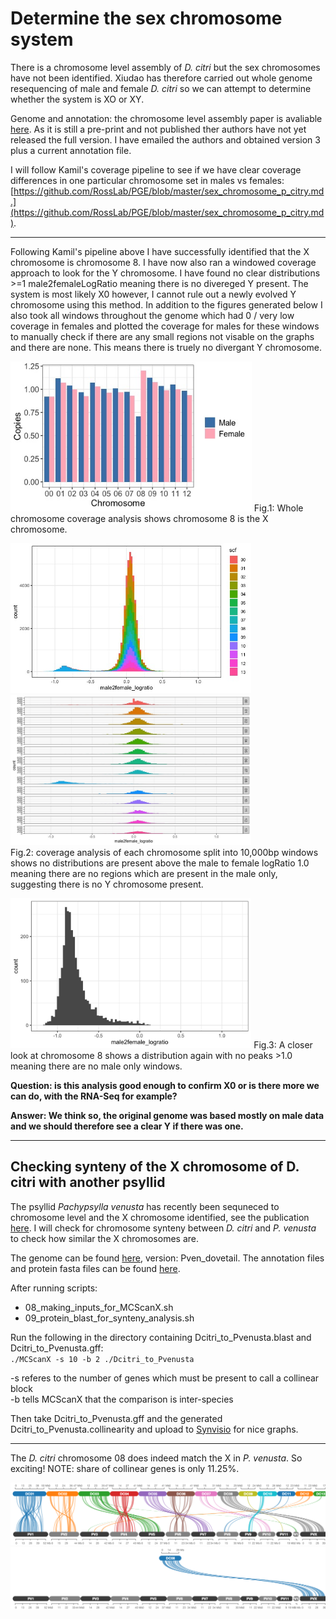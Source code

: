 # Determine the sex chromosome system

There is a chromosome level assembly of *D. citri* but the sex chromosomes have not been identified. Xiudao has therefore carried out whole genome resequencing of male and female *D. citri* so we can attempt to determine whether the system is XO or XY.

Genome and annotation: the chromosome level assembly paper is avaliable [here](https://www.biorxiv.org/content/10.1101/869685v1). As it is still a pre-print and not published ther authors have not yet released the full version. I have emailed the authors and obtained version 3 plus a current annotation file.

I will follow Kamil's coverage pipeline to see if we have clear coverage differences in one particular chromosome set in males vs females: [https://github.com/RossLab/PGE/blob/master/sex_chromosome_p_citry.md.](https://github.com/RossLab/PGE/blob/master/sex_chromosome_p_citry.md).

---

Following Kamil's pipeline above I have successfully identified that the X chromosome is chromosome 8. I have now also ran a windowed coverage approach to look for the Y chromosome. I have found no clear distributions >=1 male2femaleLogRatio meaning there is no divereged Y present. The system is most likely X0 however, I cannot rule out a newly evolved Y chromosome using this method. In addition to the figures generated below I also took all windows throughout the genome which had 0 / very low coverage in females and plotted the coverage for males for these windows to manually check if there are any small regions not visable on the graphs and there are none. This means there is truely no divergant Y chromosome.

<img src="../images/coverage_plot.jpeg" height="240">
Fig.1: Whole chromosome coverage analysis shows chromosome 8 is the X chromosome.<br/>

<img src="../images/all_chr_distribution.jpeg" height="240"> <img src="../images/per_chr_distribution.jpeg" height="240"> <br/>
Fig.2: coverage analysis of each chromosome split into 10,000bp windows shows no distributions are present above the male to female logRatio 1.0 meaning there are no regions which are present in the male only, suggesting there is no Y chromosome present.<br/>

<img src="../images/08.png" height="240">
Fig.3: A closer look at chromosome 8 shows a distribution again with no peaks >1.0 meaning there are no male only windows. <br/>

**Question: is this analysis good enough to confirm X0 or is there more we can do, with the RNA-Seq for example?**

**Answer: We think so, the original genome was based mostly on male data and we should therefore see a clear Y if there was one.**

---

## Checking synteny of the X chromosome of D. citri with another psyllid

The psyllid *Pachypsylla venusta* has recently been sequneced to chromosome level and the X chromosome identified, see the publication [here](https://academic.oup.com/mbe/article/37/8/2357/5820017). I will check for chromosome synteny between *D. citri* and *P. venusta* to check how similar the X chromosomes are.

The genome can be found [here](https://www.ncbi.nlm.nih.gov/genome/?term=txid38123[orgn]), version: Pven_dovetail. The annotation files and protein fasta files can be found [here](https://github.com/lyy005/Psyllid_chromosome_assembly/tree/master/step0_genome_annotation_files). 

After running scripts:<br/>
- 08_making_inputs_for_MCScanX.sh
- 09_protein_blast_for_synteny_analysis.sh

Run the following in the directory containing Dcitri_to_Pvenusta.blast and Dcitri_to_Pvenusta.gff:<br/>
`./MCScanX -s 10 -b 2 ./Dcitri_to_Pvenusta`

-s referes to the number of genes which must be present to call a collinear block <br/>
-b tells MCScanX that the comparison is inter-species

Then take Dcitri_to_Pvenusta.gff and the generated Dcitri_to_Pvenusta.collinearity and upload to [Synvisio](https://synvisio.github.io/#/Upload) for nice graphs.

---

The *D. citri* chromosome 08 does indeed match the X in *P. venusta*. So exciting! NOTE: share of collinear genes is only 11.25%.

<img src="../images/synvisio-export-PNG-kfpdk3wn.png">

<img src="../images/synvisio-export-PNG-kfpdiwj1.png">